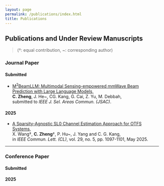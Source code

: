 ```yaml
---
layout: page
permalink: /publications/index.html
title: Publications
---
```

## Publications and Under Review Manuscripts
> (†: equal contribution, ~: corresponding author)

### Journal Paper
#### Submitted
- [M<sup>2</sup>BeamLLM: Multimodal Sensing-empowered mmWave Beam Prediction with Large Language Models,](https://ieeexplore.ieee.org/document/10938192)<br>**C. Zheng**, J. He~, CG. Kang, G. Cai, Z. Yu, M. Debbah,<br> submitted to *IEEE J. Sel. Areas Commun. (JSAC)*.<br>


#### 2025
- [A Sparsity-Agnostic SL0 Channel Estimation Approach for OTFS Systems,](https://arxiv.org/abs/2506.14532)<br>X. Wang†, **C. Zheng**†, P. Hu~, J. Yang and C. G. Kang,<br> in *IEEE Commun. Lett. (CL)*, vol. 29, no. 5, pp. 1097-1101, May 2025.<br>
  


---
### Conference Paper
#### Submitted


#### 2025